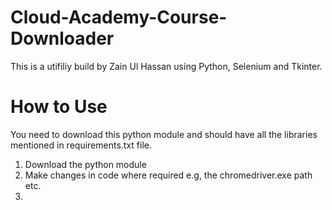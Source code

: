 # Cloud-Academy-Course-Downloader

This is a utifiliy build by Zain Ul Hassan using Python, Selenium and Tkinter. 

# How to Use
You need to download this python module and should have all the libraries mentioned in requirements.txt file.

1. Download the python module
2. Make changes in code where required e.g, the chromedriver.exe path etc.
3. 

